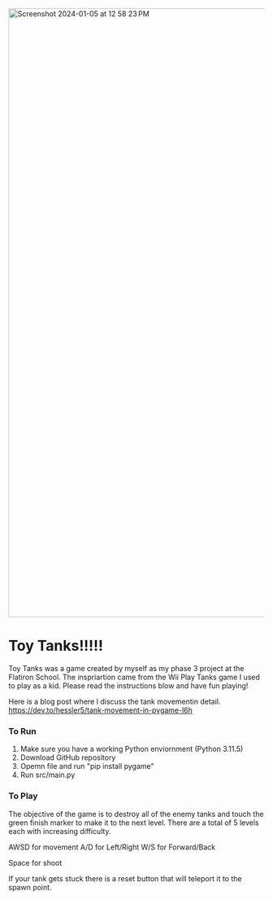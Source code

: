 
<img width="1196" alt="Screenshot 2024-01-05 at 12 58 23 PM" src="https://github.com/Hessler5/Toys-Tanks/assets/145175986/01b4ecb3-ce18-40a5-b4f9-31a92d42652e">

# Toy Tanks!!!!!

Toy Tanks was a game created by myself as my phase 3 project at the Flatiron School. The inspriartion came from the Wii Play Tanks game I used to play as a kid. Please read the instructions blow and have fun playing!

Here is a blog post where I discuss the tank movementin detail.
https://dev.to/hessler5/tank-movement-in-pygame-l6h

### To Run
1. Make sure you have a working Python enviornment (Python 3.11.5)
2. Download GitHub repository
3. Opemn file and run "pip install pygame"
4. Run src/main.py 

### To Play
The objective of the game is to destroy all of the enemy tanks and touch the green finish marker to make it to the next level. There are a total of 5 levels each with increasing difficulty.

AWSD for movement
    A/D for Left/Right
    W/S for Forward/Back

Space for shoot

If your tank gets stuck there is a reset button that will teleport it to the spawn point.
